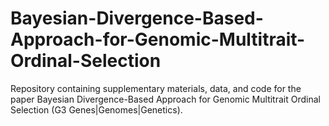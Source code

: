 # Bayesian-Divergence-Based-Approach-for-Genomic-Multitrait-Ordinal-Selection
Repository containing supplementary materials, data, and code for the paper Bayesian Divergence-Based Approach for Genomic Multitrait Ordinal Selection (G3 Genes|Genomes|Genetics).
